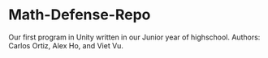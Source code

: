 # Math-Defense-Repo

Our first program in Unity written in our Junior year of highschool.
Authors: Carlos Ortiz, Alex Ho, and Viet Vu.
